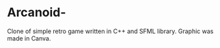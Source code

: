 # Arcanoid-
Clone of simple retro game written in C++ and SFML library.
Graphic was made in Canva.


